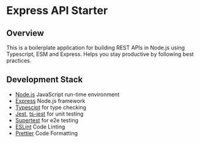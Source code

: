 # Express API Starter

## Overview

This is a boilerplate application for building REST APIs in Node.js using Typescript, ESM and Express. Helps you stay productive by following best practices.

## Development Stack
- [Node.js](https://nodejs.org) JavaScript run-time environment
- [Express](https://expressjs.com) Node.js  framework
- [Typescipt](https://www.typescriptlang.org/) for type checking
- [Jest](https://jestjs.io/), [ts-jest](https://www.npmjs.com/package/ts-jest) for unit testing
- [Supertest](https://www.npmjs.com/package/supertest) for e2e testing
- [ESLint](https://eslint.org/) Code Linting
- [Prettier](https://prettier.io/) Code Formatting